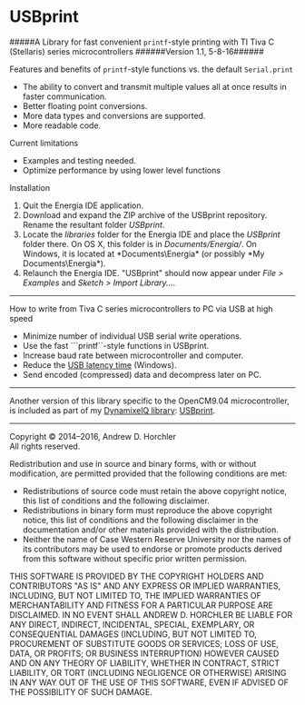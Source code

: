 USBprint
==========
#####A Library for fast convenient ```printf```-style printing with TI Tiva C (Stellaris) series microcontrollers
######Version 1.1, 5-8-16######

Features and benefits of ```printf```-style functions vs. the default ```Serial.print```
 - The ability to convert and transmit multiple values all at once results in faster communication.
 - Better floating point conversions.
 - More data types and conversions are supported.
 - More readable code.
 
Current limitations
 - Examples and testing needed.
 - Optimize performance by using lower level functions 

Installation
 1. Quit the Energia IDE application.
 2. Download and expand the ZIP archive of the USBprint repository. Rename the resultant folder *USBprint*.
 3. Locate the *libraries* folder for the Energia IDE and place the *USBprint* folder there. On OS X, this folder is in *Documents/Energia/*. On Windows, it is located at *Documents\Energia\* (or possibly *My Documents\Energia\*).
 4. Relaunch the Energia IDE. "USBprint" should now appear under *File > Examples* and *Sketch > Import Library...*.

--------

How to write from Tiva C series microcontrollers to PC via USB at high speed
 - Minimize number of individual USB serial write operations.
 - Use the fast ```printf``-style functions in USBprint.
 - Increase baud rate between microcontroller and computer.
 - Reduce the [USB latency time](http://robosavvy.com/forum/viewtopic.php?p=8967#p8967) (Windows).
 - Send encoded (compressed) data and decompress later on PC.
 
--------

Another version of this library specific to the OpenCM9.04 microcontroller, is included as part of my [DynamixelQ library](https://github.com/horchler/DynamixelQ): [USBprint](https://github.com/horchler/DynamixelQ/tree/master/USBprint).

--------

Copyright &copy; 2014&ndash;2016, Andrew D. Horchler  
All rights reserved.

Redistribution and use in source and binary forms, with or without modification, are permitted provided that the following conditions are met:
 * Redistributions of source code must retain the above copyright notice, this list of conditions and the following disclaimer.
 * Redistributions in binary form must reproduce the above copyright notice, this list of conditions and the following disclaimer in the documentation and/or other materials provided with the distribution.
 * Neither the name of Case Western Reserve University nor the names of its contributors may be used to endorse or promote products derived from this software without specific prior written permission.

THIS SOFTWARE IS PROVIDED BY THE COPYRIGHT HOLDERS AND CONTRIBUTORS "AS IS" AND ANY EXPRESS OR IMPLIED WARRANTIES, INCLUDING, BUT NOT LIMITED TO, THE IMPLIED WARRANTIES OF MERCHANTABILITY AND FITNESS FOR A PARTICULAR PURPOSE ARE DISCLAIMED. IN NO EVENT SHALL ANDREW D. HORCHLER BE LIABLE FOR ANY DIRECT, INDIRECT, INCIDENTAL, SPECIAL, EXEMPLARY, OR CONSEQUENTIAL DAMAGES (INCLUDING, BUT NOT LIMITED TO, PROCUREMENT OF SUBSTITUTE GOODS OR SERVICES; LOSS OF USE, DATA, OR PROFITS; OR BUSINESS INTERRUPTION) HOWEVER CAUSED AND ON ANY THEORY OF LIABILITY, WHETHER IN CONTRACT, STRICT LIABILITY, OR TORT (INCLUDING NEGLIGENCE OR OTHERWISE) ARISING IN ANY WAY OUT OF THE USE OF THIS SOFTWARE, EVEN IF ADVISED OF THE POSSIBILITY OF SUCH DAMAGE.